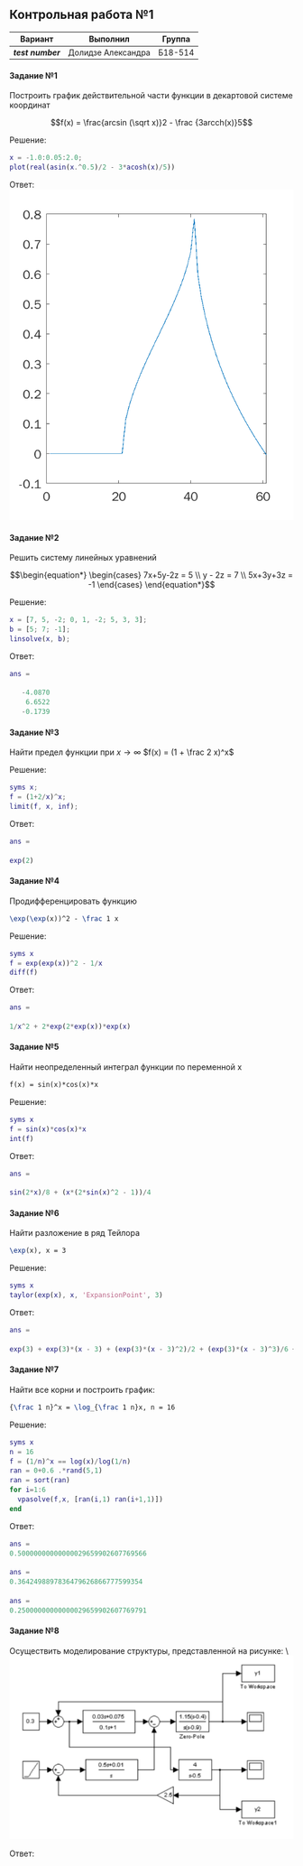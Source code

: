 ## Контрольная работа №1 ##


| Вариант | Выполнил | Группа |
| -------- | ------- | ----- |
| ***test number*** | Долидзе Александра | Б18-514 |

#### Задание №1 ####
Построить график действительной части функции в декартовой системе координат
```math
f(x) = \frac{arcsin (\sqrt x)}2 - \frac {3arcch(x)}5
```

Решение:
```matlab
x = -1.0:0.05:2.0;
plot(real(asin(x.^0.5)/2 - 3*acosh(x)/5))
```
Ответ:
![](grath_task51.PNG)



#### Задание №2 ####
Решить систему линейных уравнений
```math
\begin{equation*}
 \begin{cases}
   7x+5y-2z = 5 \\
   y - 2z = 7 \\
   5x+3y+3z = -1
 \end{cases}
\end{equation*}
```
Решение:
```matlab
x = [7, 5, -2; 0, 1, -2; 5, 3, 3];
b = [5; 7; -1];
linsolve(x, b);
```

Ответ:
```matlab
ans =

   -4.0870
    6.6522
   -0.1739
```

#### Задание №3 ####
Найти предел функции при
$`x \rightarrow \infty `$
$`f(x) = (1 + \frac 2 x)^x`$

Решение:
```matlab
syms x;
f = (1+2/x)^x;
limit(f, x, inf);
```
Ответ:
```matlab
ans =

exp(2)
```

#### Задание №4 ####
Продифференцировать функцию
```tex
\exp(\exp(x))^2 - \frac 1 x
```

Решение:
```matlab
syms x
f = exp(exp(x))^2 - 1/x
diff(f)
```
Ответ:
```matlab
ans =

1/x^2 + 2*exp(2*exp(x))*exp(x)
```

#### Задание №5 ####
Найти неопределенный интеграл функции по переменной x
```tex
f(x) = sin(x)*cos(x)*x
```
Решение:
```matlab
syms x
f = sin(x)*cos(x)*x
int(f)
```
Ответ:
```matlab
ans =

sin(2*x)/8 + (x*(2*sin(x)^2 - 1))/4
```

#### Задание №6 ####
Найти разложение в ряд Тейлора
```tex
\exp(x), x = 3
```
Решение:
```matlab
syms x
taylor(exp(x), x, 'ExpansionPoint', 3)
```
Ответ:
```matlab
ans =

exp(3) + exp(3)*(x - 3) + (exp(3)*(x - 3)^2)/2 + (exp(3)*(x - 3)^3)/6 + (exp(3)*(x - 3)^4)/24 + (exp(3)*(x - 3)^5)/120
```

#### Задание №7 ####
Найти все корни и построить график:
```tex
{\frac 1 n}^x = \log_{\frac 1 n}x, n = 16
```

Решение:
```matlab
syms x
n = 16
f = (1/n)^x == log(x)/log(1/n)
ran = 0+0.6 .*rand(5,1)
ran = sort(ran)
for i=1:6
  vpasolve(f,x, [ran(i,1) ran(i+1,1)])
end
```
Ответ:
```matlab
ans =
0.50000000000000029659902607769566

ans =
0.3642498897836479626866777599354

ans =
0.25000000000000029659902607769791
```

#### Задание №8 ####
Осуществить моделирование структуры, представленной на рисунке:
\\![simulink example](var5.png)

Ответ:
